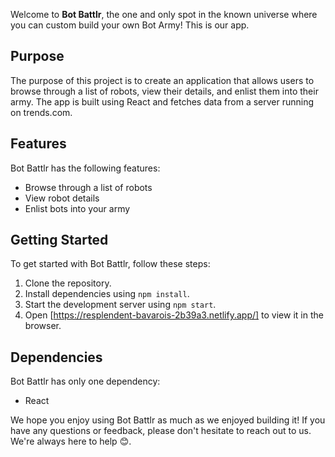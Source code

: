Welcome to **Bot Battlr**, the one and only spot in the known universe where you can custom build your own Bot Army! This is our app.

## Purpose

The purpose of this project is to create an application that allows users to browse through a list of robots, view their details, and enlist them into their army. The app is built using React and fetches data from a server running on trends.com.

## Features

Bot Battlr has the following features:

- Browse through a list of robots
- View robot details
- Enlist bots into your army

## Getting Started

To get started with Bot Battlr, follow these steps:

1. Clone the repository.
2. Install dependencies using `npm install`.
3. Start the development server using `npm start`.
4. Open [https://resplendent-bavarois-2b39a3.netlify.app/] to view it in the browser.

## Dependencies

Bot Battlr has only one dependency:

- React

We hope you enjoy using Bot Battlr as much as we enjoyed building it! If you have any questions or feedback, please don't hesitate to reach out to us. We're always here to help 😊.
